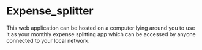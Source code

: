 # Expense_splitter
This web application can be hosted on a computer lying around you to use it as your monthly expense splitting app which can be accessed by anyone connected to your local network.
